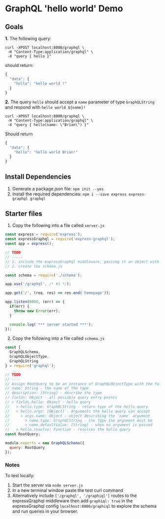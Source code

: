 # GraphQL 'hello world' Demo

## Goals

__1.__ The following query:
```
curl -XPOST localhost:8000/graphql \
 -H "Content-Type:application/graphql" \
 -d "query { hello }"
```

should return:

```js
{
  "data": {
    "hello": "hello world !"
  }
}
```

__2.__ The query `hello` should accept a `name` parameter of type `GraphQLString` and respond with `hello world ${name}!`

```
curl -XPOST localhost:8000/graphql \
 -H "Content-Type:application/graphql" \
 -d "query { hello(name: \"Brian\") }"
```
Should return

```js
{
  "data": {
    "hello": "hello world Brian!"
  }
}
```

## Install Dependencies

1. Generate a package.json file: `npm init --yes`
2. Install the required dependencies: `npm i --save express express-graphql graphql`

## Starter files

1. Copy the following into a file called `server.js`

```js
const express = require('express');
const expressGraphql = require('express-graphql');
const app = express();

// TODO
// -----
// 1. include the expressGraphql middleware, passing it an object with the schema as a key/value
// 2. create the schema.js

const schema = require('./schema');

app.use('/graphql', /* #1 */);

app.get('/', (req, res) => res.end('homepage'));

app.listen(8000, (err) => {
  if(err) {
    throw new Error(err);
  }

  console.log('*** server started ***');
});
```

2. Copy the following into a file called `schema.js`

```js
const {
  GraphQLSchema,
  GraphQLObjectType,
  GraphQLString
} = require('graphql');

// TODO
// ----
// Assign RootQuery to be an instance of GraphQLObjectType with the following keys:
// name: String - the name of the type
// description: [String] - describe the type
// fields: Object - all possible query entry points
// > fields.hello: Object - hello query
//   > hello.type: GraphQLString - return type of the hello query
//   > hello.args: [Object] - Arguments the hello query can accept
//     > args.name: Object - object describing the `name` argument
//       > name.type: GraphQLString - the Type the argument must be
//       > name.defaultValue: [String] - when no argument is passed
//   > hello.resolve: Function - resolves the hello query
const RootQuery;

module.exports = new GraphQLSchema({
  query: RootQuery
});
```


### Notes

To test locally:

1. Start the server via `node server.js`
2. In a new terminal window paste the test curl command
3. Alternatively include `['/graphql', '/graphiql']` routes to the expressGraphql middleware then add `graphiql: true` in the expressGraphql config `localhost:8000/graphiql` to explore the schema and run queries in your browser.
